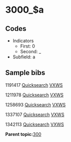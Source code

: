 # 3000\_$a

## Codes

-   Indicators
    -   First: 0
    -   Second: \_
-   Subfield: a

## Sample bibs

1191417 [Quicksearch](https://search.library.yale.edu/catalog/1191417) [VXWS](http://prodorbis.library.yale.edu:7014/vxws/GetHoldingsService?bibId=1191417)

1211978 [Quicksearch](https://search.library.yale.edu/catalog/1211978) [VXWS](http://prodorbis.library.yale.edu:7014/vxws/GetHoldingsService?bibId=1211978)

1258693 [Quicksearch](https://search.library.yale.edu/catalog/1258693) [VXWS](http://prodorbis.library.yale.edu:7014/vxws/GetHoldingsService?bibId=1258693)

1337107 [Quicksearch](https://search.library.yale.edu/catalog/1337107) [VXWS](http://prodorbis.library.yale.edu:7014/vxws/GetHoldingsService?bibId=1337107)

1342113 [Quicksearch](https://search.library.yale.edu/catalog/1342113) [VXWS](http://prodorbis.library.yale.edu:7014/vxws/GetHoldingsService?bibId=1342113)

**Parent topic:**[300](../../tags/300/300.md)

